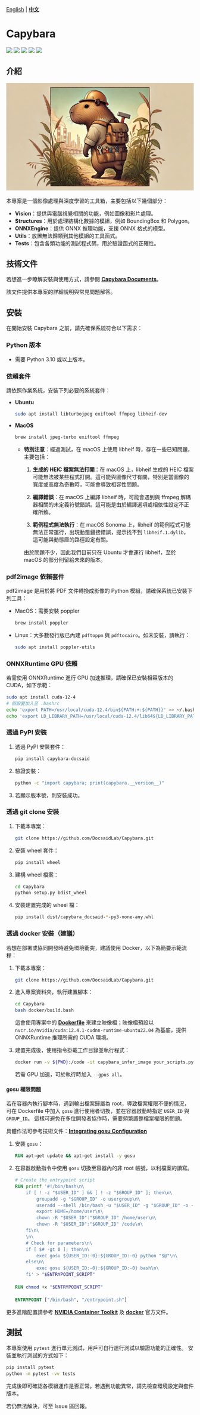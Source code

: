 [English](./README.md) | **[中文](./README_tw.md)**

# Capybara

<p align="left">
    <a href="./LICENSE"><img src="https://img.shields.io/badge/license-Apache%202-dfd.svg"></a>
    <a href=""><img src="https://img.shields.io/badge/python-3.10+-aff.svg"></a>
    <a href="https://github.com/DocsaidLab/Capybara/releases"><img src="https://img.shields.io/github/v/release/DocsaidLab/Capybara?color=ffa"></a>
    <a href="https://pypi.org/project/capybara_docsaid/"><img src="https://img.shields.io/pypi/v/capybara_docsaid.svg"></a>
    <a href="https://pypi.org/project/capybara_docsaid/"><img src="https://img.shields.io/pypi/dm/capybara_docsaid?color=9cf"></a>
</p>

## 介紹

![title](https://raw.githubusercontent.com/DocsaidLab/Capybara/refs/heads/main/docs/title.webp)

本專案是一個影像處理與深度學習的工具箱，主要包括以下幾個部分：

- **Vision**：提供與電腦視覺相關的功能，例如圖像和影片處理。
- **Structures**：用於處理結構化數據的模組，例如 BoundingBox 和 Polygon。
- **ONNXEngine**：提供 ONNX 推理功能，支援 ONNX 格式的模型。
- **Utils**：放置無法歸類到其他模組的工具函式。
- **Tests**：包含各類功能的測試程式碼，用於驗證函式的正確性。

## 技術文件

若想進一步瞭解安裝與使用方式，請參閱 [**Capybara Documents**](https://docsaid.org/docs/capybara)。

該文件提供本專案的詳細說明與常見問題解答。

## 安裝

在開始安裝 Capybara 之前，請先確保系統符合以下需求：

### Python 版本

- 需要 Python 3.10 或以上版本。

### 依賴套件

請依照作業系統，安裝下列必要的系統套件：

- **Ubuntu**

  ```bash
  sudo apt install libturbojpeg exiftool ffmpeg libheif-dev
  ```

- **MacOS**

  ```bash
  brew install jpeg-turbo exiftool ffmpeg
  ```

  - **特別注意**：經過測試，在 macOS 上使用 libheif 時，存在一些已知問題，主要包括：

    1. **生成的 HEIC 檔案無法打開**：在 macOS 上，libheif 生成的 HEIC 檔案可能無法被某些程式打開。這可能與圖像尺寸有關，特別是當圖像的寬度或高度為奇數時，可能會導致相容性問題。

    2. **編譯錯誤**：在 macOS 上編譯 libheif 時，可能會遇到與 ffmpeg 解碼器相關的未定義符號錯誤。這可能是由於編譯選項或相依性設定不正確所致。

    3. **範例程式無法執行**：在 macOS Sonoma 上，libheif 的範例程式可能無法正常運行，出現動態鏈接錯誤，提示找不到 `libheif.1.dylib`，這可能與動態庫的路徑設定有關。

    由於問題不少，因此我們目前只在 Ubuntu 才會運行 libheif，至於 macOS 的部分則留給未來的版本。

### pdf2image 依賴套件

pdf2image 是用於將 PDF 文件轉換成影像的 Python 模組，請確保系統已安裝下列工具：

- MacOS：需要安裝 poppler

  ```bash
  brew install poppler
  ```

- Linux：大多數發行版已內建 `pdftoppm` 與 `pdftocairo`。如未安裝，請執行：

  ```bash
  sudo apt install poppler-utils
  ```

### ONNXRuntime GPU 依賴

若需使用 ONNXRuntime 進行 GPU 加速推理，請確保已安裝相容版本的 CUDA，如下示範：

```bash
sudo apt install cuda-12-4
# 假設要加入至 .bashrc
echo 'export PATH=/usr/local/cuda-12.4/bin${PATH:+:${PATH}}' >> ~/.bashrc
echo 'export LD_LIBRARY_PATH=/usr/local/cuda-12.4/lib64${LD_LIBRARY_PATH:+:${LD_LIBRARY_PATH}}' >> ~/.bashrc
```

### 透過 PyPI 安裝

1. 透過 PyPI 安裝套件：

   ```bash
   pip install capybara-docsaid
   ```

2. 驗證安裝：

   ```bash
   python -c "import capybara; print(capybara.__version__)"
   ```

3. 若顯示版本號，則安裝成功。

### 透過 git clone 安裝

1. 下載本專案：

   ```bash
   git clone https://github.com/DocsaidLab/Capybara.git
   ```

2. 安裝 wheel 套件：

   ```bash
   pip install wheel
   ```

3. 建構 wheel 檔案：

   ```bash
   cd Capybara
   python setup.py bdist_wheel
   ```

4. 安裝建置完成的 wheel 檔：

   ```bash
   pip install dist/capybara_docsaid-*-py3-none-any.whl
   ```

### 透過 docker 安裝（建議）

若想在部署或協同開發時避免環境衝突，建議使用 Docker，以下為簡要示範流程：

1. 下載本專案：

   ```bash
   git clone https://github.com/DocsaidLab/Capybara.git
   ```

2. 進入專案資料夾，執行建置腳本：

   ```bash
   cd Capybara
   bash docker/build.bash
   ```

   這會使用專案中的 [**Dockerfile**](https://github.com/DocsaidLab/Capybara/blob/main/docker/Dockerfile) 來建立映像檔；映像檔預設以 `nvcr.io/nvidia/cuda:12.4.1-cudnn-runtime-ubuntu22.04` 為基底，提供 ONNXRuntime 推理所需的 CUDA 環境。

3. 建置完成後，使用指令掛載工作目錄並執行程式：

   ```bash
   docker run -v ${PWD}:/code -it capybara_infer_image your_scripts.py
   ```

   若需 GPU 加速，可於執行時加入 `--gpus all`。

#### gosu 權限問題

若在容器內執行腳本時，遇到輸出檔案歸屬為 root，導致檔案權限不便的情況，可在 Dockerfile 中加入 `gosu` 進行使用者切換，並在容器啟動時指定 `USER_ID` 與 `GROUP_ID`。
這樣可避免在多位開發者協作時，需要頻繁調整檔案權限的問題。

具體作法可參考技術文件：[**Integrating gosu Configuration**](https://docsaid.org/docs/capybara/advance/#integrating-gosu-configuration)

1. 安裝 `gosu`：

   ```dockerfile
   RUN apt-get update && apt-get install -y gosu
   ```

2. 在容器啟動指令中使用 `gosu` 切換至容器內的非 root 帳號，以利檔案的讀寫。

   ```dockerfile
   # Create the entrypoint script
   RUN printf '#!/bin/bash\n\
       if [ ! -z "$USER_ID" ] && [ ! -z "$GROUP_ID" ]; then\n\
           groupadd -g "$GROUP_ID" -o usergroup\n\
           useradd --shell /bin/bash -u "$USER_ID" -g "$GROUP_ID" -o -c "" -m user\n\
           export HOME=/home/user\n\
           chown -R "$USER_ID":"$GROUP_ID" /home/user\n\
           chown -R "$USER_ID":"$GROUP_ID" /code\n\
       fi\n\
       \n\
       # Check for parameters\n\
       if [ $# -gt 0 ]; then\n\
           exec gosu ${USER_ID:-0}:${GROUP_ID:-0} python "$@"\n\
       else\n\
           exec gosu ${USER_ID:-0}:${GROUP_ID:-0} bash\n\
       fi' > "$ENTRYPOINT_SCRIPT"

   RUN chmod +x "$ENTRYPOINT_SCRIPT"

   ENTRYPOINT ["/bin/bash", "/entrypoint.sh"]
   ```

更多進階配置請參考 [**NVIDIA Container Toolkit**](https://docs.nvidia.com/datacenter/cloud-native/container-toolkit/latest/install-guide.html) 及 [**docker**](https://docs.docker.com/) 官方文件。

## 測試

本專案使用 `pytest` 進行單元測試，用戶可自行運行測試以驗證功能的正確性。
安裝並執行測試的方式如下：

```bash
pip install pytest
python -m pytest -vv tests
```

完成後即可確認各模組運作是否正常。若遇到功能異常，請先檢查環境設定與套件版本。

若仍無法解決，可至 Issue 區回報。
